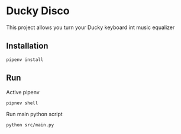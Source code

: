 # Ducky Disco

This project allows you turn your Ducky keyboard int music equalizer

## Installation
`pipenv install`

## Run
Active pipenv

`pipnev shell`

Run main python script

`python src/main.py` 
